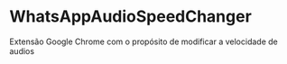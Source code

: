 # WhatsAppAudioSpeedChanger
Extensão Google Chrome com o propósito de modificar a velocidade de audios
